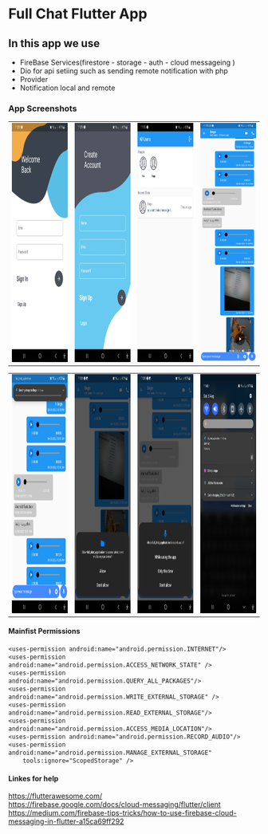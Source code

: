 # Full Chat Flutter App

## In this app we use

 - FireBase Services(firestore - storage - auth - cloud messageing )
 - Dio for api setiing such as sending remote notification with php
 - Provider
 - Notification local and remote



### App Screenshots
  

<table>
  <tr>
    <td><img src="https://github.com/ahmedelbagory332/full_chat_flutter_app/blob/main/screen%20shots/screen1.png" width=270 height=480></td>
    <td><img src="https://github.com/ahmedelbagory332/full_chat_flutter_app/blob/main/screen%20shots/screen2.png" width=270 height=480></td>
    <td><img src="https://github.com/ahmedelbagory332/full_chat_flutter_app/blob/main/screen%20shots/screen3.png" width=270 height=480></td>
    <td><img src="https://github.com/ahmedelbagory332/full_chat_flutter_app/blob/main/screen%20shots/screen4.png" width=270 height=480></td>
  </tr>
 </table>
 <table>
  <tr>
    <td><img src="https://github.com/ahmedelbagory332/full_chat_flutter_app/blob/main/screen%20shots/screen5.png" width=270 height=480></td>
    <td><img src="https://github.com/ahmedelbagory332/full_chat_flutter_app/blob/main/screen%20shots/screen6.png" width=270 height=480></td>
    <td><img src="https://github.com/ahmedelbagory332/full_chat_flutter_app/blob/main/screen%20shots/screen7.png" width=270 height=480></td>
    <td><img src="https://github.com/ahmedelbagory332/full_chat_flutter_app/blob/main/screen%20shots/screen8.png" width=270 height=480></td>
  </tr>
 </table>
 
 #### Mainfist Permissions
 
    <uses-permission android:name="android.permission.INTERNET"/>
    <uses-permission android:name="android.permission.ACCESS_NETWORK_STATE" />
    <uses-permission android:name="android.permission.QUERY_ALL_PACKAGES"/>
    <uses-permission android:name="android.permission.WRITE_EXTERNAL_STORAGE" />
    <uses-permission android:name="android.permission.READ_EXTERNAL_STORAGE"/>
    <uses-permission android:name="android.permission.ACCESS_MEDIA_LOCATION"/>
    <uses-permission android:name="android.permission.RECORD_AUDIO"/>
    <uses-permission android:name="android.permission.MANAGE_EXTERNAL_STORAGE"
        tools:ignore="ScopedStorage" />

 #### Linkes for help


https://flutterawesome.com/</br>
https://firebase.google.com/docs/cloud-messaging/flutter/client</br>
https://medium.com/firebase-tips-tricks/how-to-use-firebase-cloud-messaging-in-flutter-a15ca69ff292
